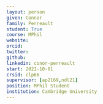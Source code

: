 ```yaml
---
layout: person
given: Connor
family: Perreault
student: True
course: MPhil
website: 
orcid:
twitter: 
github: 
linkedin: conor-perreault
start: 2021-10-01
crsid: clp66
supervisor: [ap2169,ndl21]
position: MPhil Student
institution: Cambridge University
---
```

